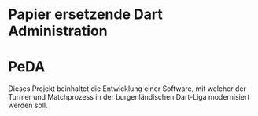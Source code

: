 # Papier ersetzende Dart Administration
# PeDA

Dieses Projekt beinhaltet die Entwicklung einer Software, mit welcher der Turnier und Matchprozess in der burgenländischen Dart-Liga modernisiert werden soll.
